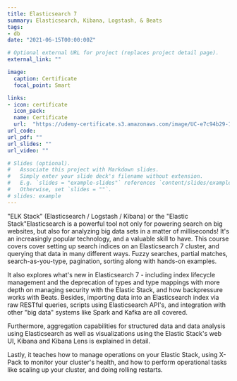 ```yaml
---
title: Elasticsearch 7
summary: Elasticsearch, Kibana, Logstash, & Beats
tags:
- db
date: "2021-06-15T00:00:00Z"

# Optional external URL for project (replaces project detail page).
external_link: ""

image:
  caption: Certificate
  focal_point: Smart

links:
- icon: certificate
  icon_pack: 
  name: Certificate
  url:  "https://udemy-certificate.s3.amazonaws.com/image/UC-e7c94b29-1936-44b8-8587-270657960644.jpg"
url_code:
url_pdf: ""
url_slides: ""
url_video: ""

# Slides (optional).
#   Associate this project with Markdown slides.
#   Simply enter your slide deck's filename without extension.
#   E.g. `slides = "example-slides"` references `content/slides/example-slides.md`.
#   Otherwise, set `slides = ""`.
# slides: example
---
```


"ELK Stack" (Elasticsearch / Logstash / Kibana) or the "Elastic Stack"Elasticsearch is a powerful tool not only for powering search on big websites, but also for analyzing big data sets in a matter of milliseconds! It's an increasingly popular technology, and a valuable skill to have. 
This course covers cover setting up search indices on an Elasticsearch 7 cluster, and querying that data in many different ways. Fuzzy searches, partial matches, search-as-you-type, pagination, sorting along with hands-on examples.

It also explores what's new in Elasticsearch 7 - including index lifecycle management and the deprecation of types and type mappings with more depth on managing security with the Elastic Stack, and how backpressure works with Beats. Besides, importing data into an Elasticsearch index via raw RESTful queries, scripts using Elasticsearch API's, and integration with other "big data" systems like Spark and Kafka are all covered.

Furthermore, aggregation capabilities for structured data and data analysis using Elasticsearch as well as visualizations using the Elastic Stack's web UI, Kibana and Kibana Lens is explained in detail.

Lastly, it teaches how to manage operations on your Elastic Stack, using X-Pack to monitor your cluster's health, and how to perform operational tasks like scaling up your cluster, and doing rolling restarts. 
